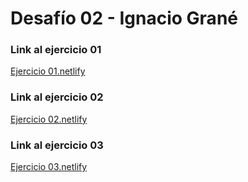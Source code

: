 # Desafío 02 - Ignacio Grané

### Link al ejercicio 01

<a href="https://marvelous-gingersnap-dc23c9.netlify.app/"> Ejercicio 01.netlify</a>

### Link al ejercicio 02

<a href="https://sparkling-mooncake-bbecb2.netlify.app/"> Ejercicio 02.netlify </a>

### Link al ejercicio 03

<a href="https://heartfelt-babka-d32edb.netlify.app/"> Ejercicio 03.netlify </a>
